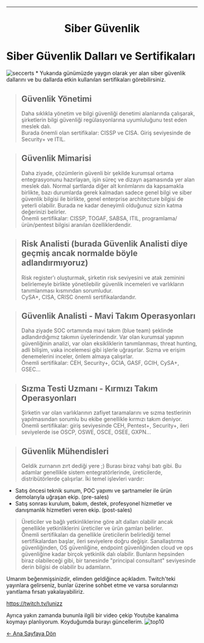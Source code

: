 <a name="top"></a>

---
<h1 align="center">Siber Güvenlik</h1>

# Siber Güvenlik Dalları ve Sertifikaları   
<img src="https://i.ibb.co/BTKqKSc/seccerts.png" alt="seccerts" border="0">
* Yukarıda günümüzde yaygın olarak yer alan siber güvenlik dallarını ve bu dallarda etkin kullanılan sertifikaları görebilirsiniz.  
  
> ## Güvenlik Yönetimi
> Daha sıklıkla yönetim ve bilgi güvenliği denetimi alanlarında çalışarak, şirketlerin bilgi güvenliği regülasyonlarına uyumluluğunu test eden meslek dalı.  
Burada önemli olan sertifikalar: CISSP ve CISA. Giriş seviyesinde de Security+ ve ITIL.

> ## Güvenlik Mimarisi
> Daha ziyade, çözümlerin güvenli bir şekilde kurumsal ortama entegrasyonunu hazırlayan, işin süreç ve dizayn aşamasında yer alan meslek dalı. Normal şartlarda diğer alt kırılımlarını da kapsamakla birlikte, bazı durumlarda gerek kalmadan sadece genel bilgi ve siber güvenlik bilgisi ile birlikte, genel enterprise architecture bilgisi de yeterli olabilir. Burada ne kadar deneyimli olduğunuz sizin katma değerinizi belirler.  
Önemli sertifikalar: CISSP, TOGAF, SABSA, ITIL, programlama/ürün/pentest bilgisi aranılan özelliklerdendir.

> ## Risk Analisti (burada Güvenlik Analisti diye geçmiş ancak normalde böyle adlandırmıyoruz)
> Risk register'ı oluşturmak, şirketin risk seviyesini ve atak zeminini belirlemeyle birlikte yönetilebilir güvenlik incemeleri ve varlıkların tanımlanması kısmından sorumludur.  
CySA+, CISA, CRISC önemli sertifikalardandır.

> ## Güvenlik Analisti - Mavi Takım Operasyonları
> Daha ziyade SOC ortamında mavi takım (blue team) şeklinde adlandırdığımız takımın üyelerindendir. Var olan kurumsal yapının güvenliğinin analizi, var olan eksikliklerin tanımlanması, threat hunting, adli bilişim, vaka incelemesi gibi işlerle uğraşırlar. Sızma ve erişim denemelerini inceler, önlem almaya çalışırlar.  
Önemli sertifikalar: CEH, Security+, GCIA, GASF, GCIH, CySA+, GSEC...

> ## Sızma Testi Uzmanı - Kırmızı Takım Operasyonları
> Şirketin var olan varlıklarının zafiyet taramalarını ve sızma testlerinin yapılmasından sorumlu bu ekibe genellikle kırmızı takım deniyor.  
Önemli sertifikalar: giriş seviyesinde CEH, Pentest+, Security+, ileri seviyelerde ise OSCP, OSWE, OSCE, OSEE, GXPN...

> ## Güvenlik Mühendisleri
> Geldik zurnanın zırt dediği yere ;) Burası biraz vahşi batı gibi. Bu adamlar genellikle sistem entegratörlerinde, üreticilerde, distribütörlerde çalışırlar. İki temel işlevleri vardır:
* Satış öncesi teknik sunum, POC yapımı ve şartnameler ile ürün demolarıyla uğraşan ekip. (pre-sales)
* Satış sonrası kurulum, bakım, destek, profesyonel hizmetler ve danışmanlık hizmetleri veren ekip. (post-sales)
> Üreticiler ve bağlı yetkinliklerine göre alt dalları olabilir ancak genellikle yetkinliklerini üreticiler ve ürün gamları belirler.  
Önemli sertifikaları da genellikle üreticilerin belirlediği temel sertifikalardan başlar, ileri seviyelere doğru değişir.
> Sanallaştırma güvenliğinden, OS güvenliğine, endpoint güvenliğinden cloud ve ops güvenliğine kadar birçok yetkinlik dalı olabilir. Bunların hepsinden biraz olabileceği gibi, bir tanesinde "principal consultant" seviyesinde derin bilgisi de olabilir bu adamların.

Umarım beğenmişsinizdir, elimden geldiğince açıkladım.
Twitch'teki yayınlara gelirseniz, bunlar üzerine sohbet etme ve varsa sorularınızı yanıtlama fırsatı yakalayabiliriz.

https://twitch.tv/lunizz

Ayrıca yakın zamanda bununla ilgili bir video çekip Youtube kanalıma koymayı planlıyorum. Koyduğumda burayı güncellerim.
![top10](https://pbs.twimg.com/media/Eb8MV7dWoAAKWZi?format=jpg&name=large)  

[← Ana Sayfaya Dön](https://github.com/LuNiZz/siber-guvenlik-sss)

